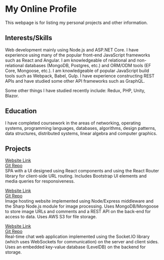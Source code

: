 # My Online Profile

This webpage is for listing my personal projects and other information.

## Interests/Skills
Web development mainly using Node.js and ASP.NET Core. I have experience using many of the popular front-end JavaScript frameworks such as React and Angular. I am knowledgeable of relational and non-relational databases (MongoDB, Postgres, etc.) and ORM/ODM tools (EF Core, Mongoose, etc.). I am knowledgeable of popular JavaScript build tools such as Webpack, Babel, Gulp. I have experience constructing REST APIs and have studied some other API frameworks such as GraphQL.

Some other things I have studied recently include: Redux, PHP, Unity, Blazor.

## Education
I have completed coursework in the areas of networking, operating systems, programming languages, databases, algorithms, design patterns, data structures, distributed systems, linear algebra and computer graphics.

## Projects
[Website Link](https://whispering-coast-68461.herokuapp.com)  
[Git Repo](https://github.com/nodejsgithubuser/videogamesite)  
SPA with a UI designed using React components and using the React Router
library for client-side URL routing. Includes Bootstrap UI elements and media
queries for responsiveness.

[Website Link](https://fathomless-wave-52759.herokuapp.com)  
[Git Repo](https://github.com/nodejsgithubuser/imagesharingsite)  
Image hosting website implemented using Node/Express
middleware and the Sharp Node.js module for image processing. Uses
MongoDB/Mongoose to store image URLs and comments and a REST API on
the back-end for access to data. Uses AWS S3 for file storage.

[Website Link](https://damp-hollows-32652.herokuapp.com)  
[Git Repo](https://github.com/nodejsgithubuser/chatserver)  
Real-time chat web application implemented using the Socket.IO library (which
uses WebSockets for communication) on the server and client sides. Uses an
embedded key-value database (LevelDB) on the backend for storage.
